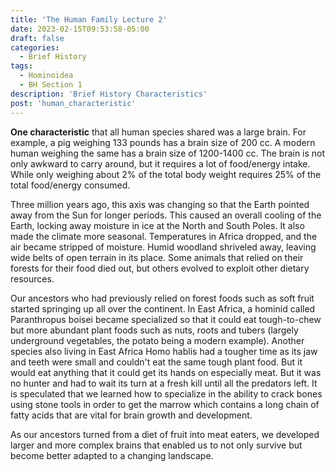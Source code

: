 ```yaml
---
title: 'The Human Family Lecture 2'
date: 2023-02-15T09:53:58-05:00
draft: false
categories:
  - Brief History
tags:
  - Hominoidea
  - BH Section 1
description: 'Brief History Characteristics'
post: 'human_characteristic'
---
```


**One characteristic** that all human species shared was a large brain. For example, a pig weighing 133 pounds has a brain size of 200 cc. A modern human weighing the same has a brain size of 1200-1400 cc. The brain is not only awkward to carry around, but it requires a lot of food/energy intake. While only weighing about 2% of the total body weight requires 25% of the total food/energy consumed.

Three million years ago, this axis was changing so that the Earth pointed away from the Sun for longer periods. This caused an overall cooling of the Earth, locking away moisture in ice at the North and South Poles. It also made the climate more seasonal. Temperatures in Africa dropped, and the air became stripped of moisture. Humid woodland shriveled away, leaving wide belts of open terrain in its place. Some animals that relied on their forests for their food died out, but others evolved to exploit other dietary resources.

Our ancestors who had previously relied on forest foods such as soft fruit started springing up all over the continent. In East Africa, a hominid called Paranthropus boisei became specialized so that it could eat tough-to-chew but more abundant plant foods such as nuts, roots and tubers (largely underground vegetables, the potato being a modern example). Another species also living in East Africa Homo hablis had a tougher time as its jaw and teeth were small and couldn't eat the same tough plant food. But it would eat anything that it could get its hands on especially meat. But it was no hunter and had to wait its turn at a fresh kill until all the predators left. It is speculated that we learned how to specialize in the ability to crack bones using stone tools in order to get the marrow which contains a long chain of fatty acids that are vital for brain growth and development.

As our ancestors turned from a diet of fruit into meat eaters, we developed larger and more complex brains that enabled us to not only survive but become better adapted to a changing landscape.
